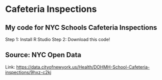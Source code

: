 # Cafeteria Inspections
## My code for NYC Schools Cafeteria Inspections

Step 1: Install R Studio
Step 2: Download this code!

## Source: NYC Open Data
Link: https://data.cityofnewyork.us/Health/DOHMH-School-Cafeteria-inspections/9hxz-c2kj
